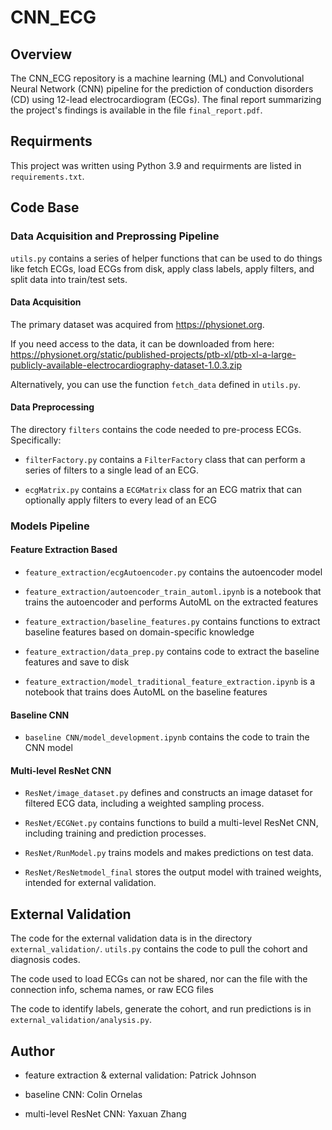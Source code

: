 # CNN_ECG

## Overview
 The CNN_ECG repository is a machine learning (ML) and Convolutional Neural Network (CNN) pipeline for the prediction of conduction disorders (CD) using 12-lead electrocardiogram (ECGs). The final report summarizing the project's findings is available in the file `final_report.pdf`.
 
## Requirments

This project was written using Python 3.9 and requirments are listed in `requirements.txt`.

## Code Base

 ### Data Acquisition and Preprossing Pipeline
 `utils.py` contains a series of helper functions that can be used to do things like fetch ECGs, load ECGs from disk, apply class labels, apply filters, and split data into train/test sets.

 #### Data Acquisition
 The primary dataset was acquired from https://physionet.org.

 If you need access to the data, it can be downloaded from here: https://physionet.org/static/published-projects/ptb-xl/ptb-xl-a-large-publicly-available-electrocardiography-dataset-1.0.3.zip

 Alternatively, you can use the function `fetch_data` defined in `utils.py`.

 #### Data Preprocessing

 The directory `filters` contains the code needed to pre-process ECGs.  Specifically:

  * `filterFactory.py` contains a `FilterFactory` class that can perform a series of filters to a single lead of an ECG.

  * `ecgMatrix.py` contains a `ECGMatrix` class for an ECG matrix that can optionally apply filters to every lead of an ECG

 ### Models Pipeline

 #### Feature Extraction Based

  * `feature_extraction/ecgAutoencoder.py` contains the autoencoder model

  * `feature_extraction/autoencoder_train_automl.ipynb` is a notebook that trains the autoencoder and performs AutoML on the extracted features

  * `feature_extraction/baseline_features.py` contains functions to extract baseline features based on domain-specific knowledge

  * `feature_extraction/data_prep.py` contains code to extract the baseline features and save to disk

  * `feature_extraction/model_traditional_feature_extraction.ipynb` is a notebook that trains does AutoML on the baseline features

 #### Baseline CNN

  * `baseline CNN/model_development.ipynb` contains the code to train the CNN model

 #### Multi-level ResNet CNN

  * `ResNet/image_dataset.py` defines and constructs an image dataset for filtered ECG data, including a weighted sampling process.

  * `ResNet/ECGNet.py` contains functions to build a multi-level ResNet CNN, including training and prediction processes.

  * `ResNet/RunModel.py` trains models and makes predictions on test data.

  * `ResNet/ResNetmodel_final` stores the output model with trained weights, intended for external validation.


 ## External Validation

 The code for the external validation data is in the directory `external_validation/`.  `utils.py` contains the code to pull the cohort and diagnosis codes.

 The code used to load ECGs can not be shared, nor can the file with the connection info, schema names, or raw ECG files

 The code to identify labels, generate the cohort, and run predictions is in `external_validation/analysis.py`.

 ## Author
  * feature extraction & external validation: Patrick Johnson
    
  * baseline CNN: Colin Ornelas
    
  * multi-level ResNet CNN: Yaxuan Zhang
